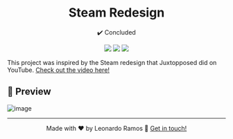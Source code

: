 <h1 align="center">Steam Redesign</h1>

<p align="center">✔️ Concluded</p>

<div align="center">
  <img src="https://shields.io/github/repo-size/lramos33/order-ease">
  <img src="https://shields.io/github/languages/top/lramos33/order-ease">
  <img src="https://shields.io/github/last-commit/lramos33/order-ease">
</div>

<p>
  This project was inspired by the Steam redesign that Juxtopposed did on YouTube. <a href="https://www.youtube.com/watch?v=cDY2p1CTkPo">Check out the video here!</a>
</p>

## 🚀 Preview

![image](public/demo.gif)

---

<p align="center">
  Made with ♥ by Leonardo Ramos 👋 <a href="https://www.linkedin.com/in/lramos33/">Get in touch!</a>
<p>
